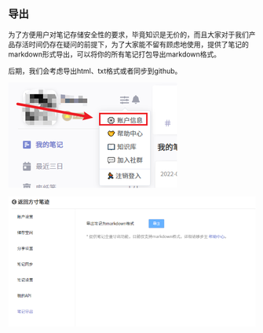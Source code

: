 ## 导出

为了方便用户对笔记存储安全性的要求，毕竟知识是无价的，而且大家对于我们产品存活时间仍存在疑问的前提下，为了大家能不留有顾虑地使用，提供了笔记的markdown形式导出，可以将你的所有笔记打包导出markdown格式。

后期，我们会考虑导出html、txt格式或者同步到github。



![process_1](./assets/notion_bind_procress1.png)

![process_1](./assets/export.png)



